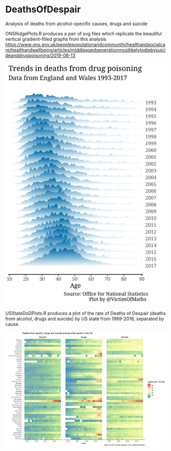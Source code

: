 # DeathsOfDespair
Analysis of deaths from alcohol-specific causes, drugs and suicide

ONSRidgePlots.R produces a pair of svg files which replicate the beautiful vertical gradient-filled graphs from this analysis https://www.ons.gov.uk/peoplepopulationandcommunity/healthandsocialcare/healthandwellbeing/articles/middleagedgenerationmostlikelytodiebysuicideanddrugpoisoning/2019-08-13

![test](https://github.com/VictimOfMaths/DeathsOfDespair/blob/master/DrugDeaths.svg)

USStateDoDPlots.R produces a plot of the rate of Deaths of Despair (deaths from alcohol, drugs and suicide) by US state from 1999-2018, separated by cause.

![US Deaths of Despair by state](https://github.com/VictimOfMaths/DeathsOfDespair/blob/master/DoDUSStates.png)
